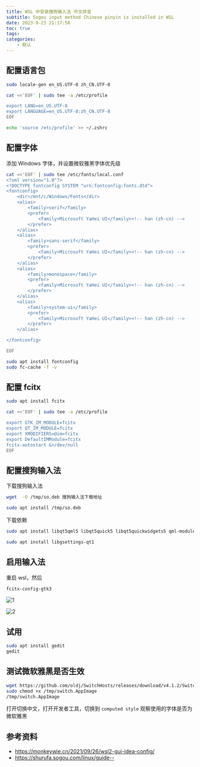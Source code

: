 ```yaml
---
title: WSL 中安装搜狗输入法 中文拼音
subtitle: Sogou input method Chinese pinyin is installed in WSL
date: 2023-9-23 21:17:56
toc: true
tags: 
categories: 
    - 默认
---
```



## 配置语言包
```sh
sudo locale-gen en_US.UTF-8 zh_CN.UTF-8

cat <<'EOF' | sudo tee -a /etc/profile

export LANG=en_US.UTF-8
export LANGUAGE=en_US.UTF-8:zh_CN.UTF-8
EOF

echo 'source /etc/profile' >> ~/.zshrc
```

## 配置字体
添加 Windows 字体，并设置微软雅黑字体优先级
```sh
cat <<'EOF' | sudo tee /etc/fonts/local.conf
<?xml version="1.0"?>
<!DOCTYPE fontconfig SYSTEM "urn:fontconfig:fonts.dtd">
<fontconfig>
  	<dir>/mnt/c/Windows/Fonts</dir>
	<alias>
		<family>serif</family>
		<prefer>
			<family>Microsoft YaHei UI</family><!-- han (zh-cn) -->
		</prefer>
	</alias>
	<alias>
		<family>sans-serif</family>
		<prefer>
			<family>Microsoft YaHei UI</family><!-- han (zh-cn) -->
		</prefer>
	</alias>
	<alias>
		<family>monospace</family>
		<prefer>
			<family>Microsoft YaHei UI</family><!-- han (zh-cn) -->
		</prefer>
	</alias>
	<alias>
		<family>system-ui</family>
		<prefer>
			<family>Microsoft YaHei UI</family><!-- han (zh-cn) -->
		</prefer>
	</alias>

</fontconfig>

EOF

sudo apt install fontconfig
sudo fc-cache -f -v
```

## 配置 fcitx
```sh
sudo apt install fcitx

cat <<'EOF' | sudo tee -a /etc/profile

export GTK_IM_MODULE=fcitx
export QT_IM_MODULE=fcitx
export XMODIFIERS=@im=fcitx
export DefaultIMModule=fcitx
fcitx-autostart &>/dev/null
EOF
```

## 配置搜狗输入法
下载搜狗输入法
```sh
wget  -O /tmp/so.deb 搜狗输入法下载地址

sudo apt install /tmp/so.deb
```

下载依赖
```sh
sudo apt install libqt5qml5 libqt5quick5 libqt5quickwidgets5 qml-module-qtquick2

sudo apt install libgsettings-qt1
```

## 启用输入法
重启 wsl，然后
```sh
fcitx-config-gtk3
```

![1](https://shurufa.sogou.com/_next/image?url=%2F_next%2Fstatic%2Fmedia%2Fhelp15.c14aafcd.png&w=1080&q=75)

![2](https://shurufa.sogou.com/_next/image?url=%2F_next%2Fstatic%2Fmedia%2Fhelp16.e32b0f4a.png&w=1080&q=75)

## 试用
```sh
sudo apt install gedit
gedit
```

## 测试微软雅黑是否生效
```sh
wget https://github.com/oldj/SwitchHosts/releases/download/v4.1.2/SwitchHosts_linux_x86_64_4.1.2.6086.AppImage -O /tmp/switch.AppImage
sudo chmod +x /tmp/switch.AppImage
/tmp/switch.AppImage
```
打开切换中文，打开开发者工具，切换到 `computed style` 观察使用的字体是否为微软雅黑

## 参考资料
- https://monkeywie.cn/2021/09/26/wsl2-gui-idea-config/
- https://shurufa.sogou.com/linux/guide--